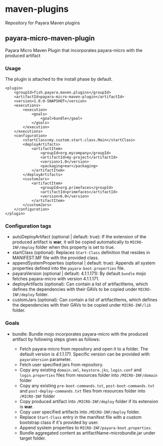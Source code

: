 # maven-plugins
Repository for Payara Maven plugins

## payara-micro-maven-plugin

Payara Micro Maven Plugin that incorporates payara-micro with the produced artifact

### Usage
The plugin is attached to the install phase by default. 

    <plugin>
        <groupId>fish.payara.maven.plugins</groupId>
        <artifactId>payara-micro-maven-plugin</artifactId>
        <version>1.0.0-SNAPSHOT</version>
        <executions>
            <execution>
                <goals>
                    <goal>bundle</goal>
                </goals>
            </execution>
        </executions>
        <configuration>
            <startClass>my.custom.start.class.Main</startClass>
            <deployArtifacts>
                <artifactItem>
                    <groupId>org.mycompany</groupId>
                    <artifactId>my-project</artifactId>
                    <version>1.0</version>
                    <packaging>ear</packaging>
                </artifactItem>
            </deployArtifacts>            
            <customJars>
                <artifactItem>
                    <groupId>org.primefaces</groupId>
                    <artifactId>primefaces</artifactId>
                    <version>6.0</version>
                </artifactItem>
            </customJars>
        </configuration>
    </plugin>

### Configuration tags

- autoDeployArtifact (optional | default: true): If the extension of the produced artifact is <b>war</b>, it will be copied automatically to ```MICRO-INF/deploy``` folder when this property is set to true.
- startClass (optional): Replaces ```Start-Class``` definition that resides in MANIFEST.MF file with the provided class.
- appendSystemProperties (optional | default: true): Appends all system properties defined into the ```payara-boot.properties``` file.
- payaraVersion (optional |  default: 4.1.1.171): By default ```bundle``` mojo fetches payara-micro with version 4.1.1.171.
- deployArtifacts (optional): Can contain a list of artifactItems, which defines the dependencies with their GAVs to be copied under ```MICRO-INF/deploy``` folder.
- customJars (optional): Can contain a list of artifactItems, which defines the dependencies with their GAVs to be copied under ```MICRO-INF/lib``` folder.


### Goals

- bundle: 
Bundle mojo incorporates payara-micro with the produced artifact by following steps given as follows:
 
    - Fetch payara-micro from repository and open it to a folder. The default version is <i>4.1.1.171</i>. Specific version can be provided with ```payaraVersion``` parameter.
    - Fetch user specified jars from repository.
    - Copy any existing ```domain.xml```, ```keystore.jks```, ```login.conf``` and ```login.properties``` files from resources folder into ```/MICRO-INF/domain``` folder
    - Copy any existing ```pre-boot-commands.txt```, ```post-boot-commands.txt``` and ```post-deploy-commands.txt``` files from resources folder into ```/MICRO-INF``` folder
    - Copy produced artifact into ```/MICRO-INF/deploy``` folder if its extension is <b>war</b>.
    - Copy user specified artifacts into ```/MICRO-INF/deploy``` folder.
    - Replace ```Start-Class``` entry in the manifest file with a custom bootstrap class if it's provided by user.
    - Append system properties to ```MICRO-INF/payara-boot.properties```.
    - Bundle aggregated content as artifactName-microbundle.jar under target folder.